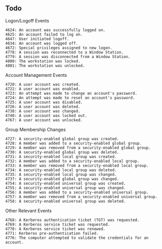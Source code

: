 ## Todo

Logon/Logoff Events

    4624: An account was successfully logged on.
    4625: An account failed to log on.
    4647: User initiated logoff.
    4634: An account was logged off.
    4672: Special privileges assigned to new logon.
    4778: A session was reconnected to a Window Station.
    4779: A session was disconnected from a Window Station.
    4800: The workstation was locked.
    4801: The workstation was unlocked.

Account Management Events

    4720: A user account was created.
    4722: A user account was enabled.
    4723: An attempt was made to change an account's password.
    4724: An attempt was made to reset an account's password.
    4725: A user account was disabled.
    4726: A user account was deleted.
    4738: A user account was changed.
    4740: A user account was locked out.
    4767: A user account was unlocked.

Group Membership Changes

    4727: A security-enabled global group was created.
    4728: A member was added to a security-enabled global group.
    4729: A member was removed from a security-enabled global group.
    4730: A security-enabled global group was deleted.
    4731: A security-enabled local group was created.
    4732: A member was added to a security-enabled local group.
    4733: A member was removed from a security-enabled local group.
    4734: A security-enabled local group was deleted.
    4735: A security-enabled local group was changed.
    4737: A security-enabled global group was changed.
    4754: A security-enabled universal group was created.
    4755: A security-enabled universal group was changed.
    4756: A member was added to a security-enabled universal group.
    4757: A member was removed from a security-enabled universal group.
    4758: A security-enabled universal group was deleted.

Other Relevant Events

    4768: A Kerberos authentication ticket (TGT) was requested.
    4769: A Kerberos service ticket was requested.
    4770: A Kerberos service ticket was renewed.
    4771: Kerberos pre-authentication failed.
    4776: The computer attempted to validate the credentials for an account.